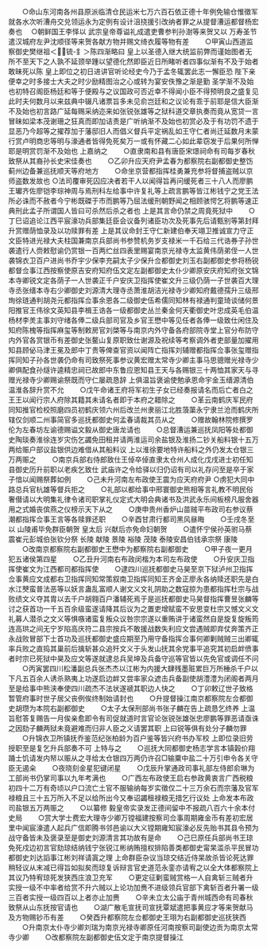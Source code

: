 <!-- { "loadSidebar": true } -->
　　○命山东河南各州县原派临清仓民运米七万六百石依正德十年例免输仓惟徵军就各水次听漕舟交兑领运永为定例有设计沮挠援引改纳者罪之从提督漕运都督杨宏奏也
　○朝鲜国王李怿以  武宗皇帝尊谥礼成遣吏曹参判孙澍等来贺又以  万寿圣节遣汉城府左尹沈顺径等来贺各献方物并赐文绮衣履等物有差
　　○甲寅山西道监察御史樊继祖＜锍-釒＞陈四渐略曰  皇上以圣德入继大统监前弊而谨始图者无所不至天下之人孰不延颈举踵以望德化然即臣近日所睹听者四事似渐有不及于始者敢昧死以陈  皇上即位之初日进讲官听论经史今乃于孟冬辄罢此志一懈臣恐  陛下亲便幸之时多接士大夫之时少励精图治之心或转为宴安佚豫之渐是勤  圣学渐不及始也初特召阁臣杨廷和等于便殿与之议国政可否近幸不得闻小臣不得预明良之盛复见此时夫何数月以来兹典中辍凡诸票旨多未见俞岂廷和之议论有乖于前耶是信大臣渐不及始也初言路广延每赐采纳迩来如张锐张雄等之狱科道交章执奏而竟从宽贷一言冒昧如梁本茂谢珊之狂真而即加诘责是广听纳渐不及始也初赏必及于有功罚不遗于显恶乃今超等之擢荐加于藩邸旧人而倡义督兵平定祸乱如王守仁者尚迁延数月未蒙行赏卢明商忠等明与濠通者皆得免死矣万一或有怀藏二心如此辈窃发于后果何所惮耶是明赏罚渐不及始也  上嘉纳之
　　○直隶南和县有唐臣宋璟祠命有司每岁春秋致祭从其裔孙长史宋佳奏也
　　○乙卯升应天府尹孟春为都察院右副都御史整饬蓟州边备兼巡抚顺天等府地方
　　○命坐京营都指挥桂勇兼充参将督捕盗贼以京师盗数发故也
○法司覆审死囚应决者若干人以闻得旨再问缓死者三十八人而廖鹏王瓛齐佐廖铠李琮神周与焉刑科左给事中许复礼等上疏言鹏等皆江彬钱宁之党王法所必诛而不赦者今宁彬既磔于市而鹏等乃屈法缓刑朝野闻之相顾骇愕乞将鹏等速正典刑此孟子所谓国人皆曰可杀然后杀之者也  上是其言命仍禁之周竟死狱中
　　○丁巳诏追论江西平宸濠功兵部集廷臣会议备列诸臣功次及死事先后请甄别等第封拜升赏赠荫恤录及以功赎罪有差  上是其议命封王守仁新建伯奉天翊卫推诚宣力守正文臣特进光禄大夫柱国兼南京兵部尚书参赞机务岁支禄米一千石给三代诰券子孙世袭遣行人赍敕慰谕仍赏银一百两纻丝四表里赐宴南京光禄寺太监黄伟荫弟侄一人世袭锦衣卫百户进尚书乔宇少保李充嗣太子少保升佥都御史刘玉右副都御史参将杨锐都督佥事江西按察使原吉安府知府伍文定左副都御史太仆少卿原安庆府知府张文锦本寺卿锐文定各荫子一人世袭正千户安庆卫指挥使崔文升三级仍荫一子世袭百大理寺丞张缙本寺右少卿御史刘源清大理寺丞萧淮胡洁光禄寺少卿知府戴德孺升三级邢珣徐琏通判胡尧元都指挥佥事余恩各二级御史伍希儒同知林有禄通判童琦谈储何景阳推官王伟徐文英知县李楫王诰各一级都御史丛兰秦金何天衢御史叶忠成英毛伯温杨材李羙主事刘守绪各俸二级兵部司官及乡官王懋中等见任者各俸一级致仕闲住及知府陈槐等指挥麻玺等制敕房官刘棨等与南京内外守备各府部院寺堂上官分布防守内外官各赏银币有差御史张鳌山复原职致仕谢源及祝续等考察调外者吏部量加擢用知县顾佖马津王冕及郎中丁贵等俾查官资以闻阵亡指挥刘辅赠都指挥佥事张玺赠指挥同知子孙各世袭仍命有司致祭死事参议黄宏赠太常寺少卿主事马思骢赠光禄寺少卿俱配食孙燧许逵精忠祠已故郎中东鲁应恩知县王天与各赐银三十两恤其家天与寻赠光禄寺少卿赐谕祭既而守仁屡疏恳辞  上俱温旨褒谕使勉承恩命宇金玉缙源清伯温淮各辞升赏不允
　　○戊午命诸王府将军初生子女已经奏报请名而后亡者白之王王以闻行宗人府除其籍其未请名者即于本府之耤除之
　　○革云南鹤庆军民府同知推官检校照磨四员初鹤庆领六州后改兰州隶丽江北胜蒗蕖永宁隶兰沧而鹤庆所辖仅剑顺二州事简官多巡抚都御史何孟春请裁其员从之
　　○赠故翰林院修撰罗伦为左春坊左谕德赐谥文毅从御史唐龙请也
　　○总督漕运兼巡抚凤阳等处都御史陶琰奏淮徐连岁灾伤乞蠲免田租并请两淮运司余盐银及淮扬二钞关船料银十五万两给赈户部议盐银供边难借从其船料议  上以淮徐要地特许船料之外仍发太仓银三万两赈之
　　○南京兵部右侍郎致仕王倬卒倬直隶太仓州人成化戊戌进士初任知县御史历升前职以老疾乞致仕  武庙许之令给驿以归仍诏有司以礼存问至是卒于家子愔以闻赐祭葬如例
　　○己未升河南左布政使王震为应天府府尹
○虏犯大同中路总兵官杭雄等督兵拒之
　　○礼部以都给事中邢寰御史熊相等言礼教不明民俗奢僣请以大明集礼律令诸司职掌礼仪定式大明会典诸书及洪武永乐间板榜凡服舍器用之式婚丧傧燕之仪榜示天下从之
　　○庚申贵州香炉山苗贼平布政司右参议蔡潮都指挥佥事王言等各赎罪还职
　　○辛酉甘肃行都司黑风昼晦
　　○壬戌冬至以  山陵甫毕免群臣朝贺  皇太后  兴献后亦免命妇朝贺
　　○遣怀宁侯孙英驸马蔡震崔元彭城伯张钦分祭  长陵  献陵  景陵  裕陵  茂陵  泰陵安昌伯钱承宗祭  康陵
　　○改南京都察院右副都御史王懋中为都察院右副都御史
　　○甲子夜一更月犯五诸侯第四星
　　○乙丑升河南右布政闵楷为本司左布政使
　　○升安庆卫指挥使崔文为江西都司都指挥使
　　○逮四川巡抚都御史马昊至京下狱泸州卫指挥佥事黄应文成都右卫指挥同知常策叙南卫指挥同知王齐金正廖永各纳赎还职先是白水江僰蛮普法恶等以妖言蛊乱富顺人谢文义文礼阴助之数寇掠为患都指挥杜宗与战败绩文义夺其胄以去千户胡翱百户潘辅死焉于是巡抚都御史马昊督指挥曹昱张麟等讨之获首功一千五百余级蛮遂请降其后议为之置吏增赋蛮不安思变杜宗又憾文义文礼募人潜杀之文义等惧嗾诸蛮复叛众议咎宗宗遂以重贿讲于诸蛮然自是旋复旋叛筠连高珙之间无宁岁陷高庆符二县宗按兵不敢援战数失利应文尝遇贼即弃仗奔策齐正永战败冒部下士首功及巡抚都御史盛应期至乃用守备指挥佥事何卿剿贼贼三出卿辄率兵败之直捣其巢前后擒斩甚众追歼文义于头发山抚其余党事平追究其初启衅偾事者时宗已死狱中昊及应文等遂就逮总兵吴坤及兵备守巡等官皆以先免官或调任不问
　　○丙寅罢四川松潘副总兵张杰杰以江彬为内援大肆残墨赃累巨万所棰杀千户以下凡五百余人诱杀熟夷上功遂启边衅又尝率家众遮击兵备副使胡澧澧为闭阁者两月至是给事中熊浃奉使四川疏杰不法状遂禠其职边人快之
　　○丁卯敕辽世子致格暂管府事时世子居父丧例俟终制始请封也
　　○升提督操江南京都察院左佥都御史胡瓒为本院右副都御史
　　○太子太保刑部尚书张子麟在告上疏恳乞终养  上温旨慰答复赐告一月俟亲愈即令有司促就道时言官论张锐张雄张忠廖鹏等罪恶请亟诛之因劾子麟两狱未竟避难而归非人臣之义请罢其职  上曰锐等俱有处分子麟勿罪
　　○升锦衣卫所镇抚乔鉴范纪张柏龄为百户鉴等皆兴府书办军校  上即位录旧劳授职至是复乞升兵部奏不可  上特与之
　　○巡抚大同都御史杨志学言本镇榖价翔踊士饥请发内帑以赈从之寻给太仓银四万两仍许召□输粟中盐二十万引申令各关守臣无遏籴
　　○夜晓刻金星犯键闭星
　　○戊辰升掌通政司事礼部左侍郎俞琳为工部尚书仍掌司事以九年考满也
　　○广西左布政使王启右参政黄衷言广西税粮初四十二万有奇顷以户口流亡土官不服输纳每岁实徵仅二十三万余石而宗藩及官军禄粮且三十五万所入不足以给所出今又奉诏蠲租禄粮无措乞行议处  上命发本布政司盐银五万两赈之
　　○以纂修  毅皇帝实录发正德间留中不报疏八百六十余本付史局
　　○赏大学士费宏大理寺少卿万镗福建按察司佥事周期雍金币有差初宏居里中闻宸濠遣人起兵广信即腾书邻邑谕以大义镗期雍知宸濠必反先贻书其县令预为战守备皆未及褒录至是御史刘源清言其功故有是命
　　○己巳原任兵部尚书王琼免死戍边初言官劾琼结纳钱宁张锐江彬纳贿擅权排陷善类都御史甯杲滥杀平民冒功都御史刘达謟事江彬刘祥请寘之理  上命群臣杂议当琼交结近侍杲故杀皆论死达罪稍轻议从末减已得旨如拟矣而琼复诉辩言官史道范永銮亦请宥之以全大体都察院上其议乃特宥琼死发狭西庄浪卫充军
　　○更定征剿蛮贼赏格一人自禽斩三贼者升实授一级不中率者给赏不升六贼以上论功加赉不进级领兵官部下禽斩百者升署一级三百者实授一级四百以上者亦止加赉
　　○辛未立太公庙于青州城西命有司春秋致祭从山东抚按官请也
　　○湖广散毛宣抚司宣抚覃斌遣把事黄应才等来贺献马及方物赐钞币有差
　　○癸酉升都察院左佥都御史王珝为右副都御史巡抚狭西
　　○升南京太仆寺少卿刘瑞为南京光禄寺卿原任河南按察司副使边贡为南京太常寺少卿
　　○改都察院左副都御史伍文定于南京提督操江
